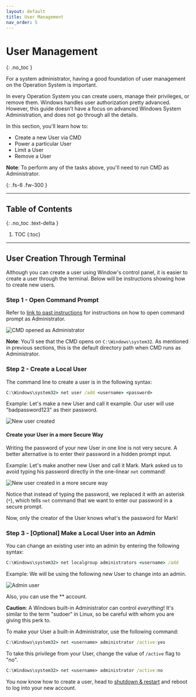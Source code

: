 ```yaml
---
layout: default
title: User Management
nav_order: 5
---
```


# **User Management**
{: .no_toc }

For a system administrator, having a good foundation of user management on the Operation System is important.

In every Operation System you can create users, manage their privileges, or remove them. Windows handles user authorization pretty advanced. However, this guide doesn't have a focus on advanced Windows System Administration, and does not go through all the details.

In this section, you'll learn how to:
* Create a new User via CMD
* Power a particular User
* Limit a User
* Remove a User

**Note**: To perform any of the tasks above, you'll need to run CMD as Administrator.

{: .fs-6 .fw-300 }

---

## Table of Contents
{: .no_toc .text-delta }

1. TOC
{:toc}

---

## User Creation Through Terminal
Although you can create a user using Window's control panel, it is easier to create a user through the terminal. Below will be instructions showing how to create new users. 


### Step 1 - Open Command Prompt
Refer to [link to past instructions](#test) for instructions on how to open command prompt as Administrator. 

![CMD opened as Administrator](https://imgur.com/jTz7xym.png)

**Note**: You'll see that the CMD opens on `C:\Windows\system32`. As mentioned in previous sections, this is the default directory path when CMD runs as Administrator.

### Step 2 - Create a Local User

The command line to create a user is in the following syntax:
```cmd
C:\Windows\system32> net user /add <username> <password>
```

Example: Let's make a new User and call it example. Our user will use "badpassword123" as their password.

![New user created](https://i.imgur.com/DJHrzdi.jpg)

#### Create your User in a more Secure Way
Writing the password of your new User in one line is not very secure. A better alternative is to enter their password in a hidden prompt input.

Example: Let's make another new User and call it Mark. Mark asked us to avoid typing his password directly in the one-linear `net` command!

![New user created in a more secure way](https://i.imgur.com/V1FUigJ.png)

Notice that instead of typing the password, we replaced it with an asterisk (`*`), which tells `net` command that we want to enter our password in a secure prompt.

Now, only the creator of the User knows what's the password for Mark!

### Step 3 - [Optional] Make a Local User into an Admin

You can change an existing user into an admin by entering the following syntax:

```cmd
C:\Windows\system32> net localgroup administrators <username> /add
```

Example: We will be using the following new User to change into an admin. 

![Admin user](https://i.imgur.com/u6Ixx51.jpg)

Also, you can use the ** account.

**Caution**: A Windows built-in Administrator can control *everything*! It's similar to the term "sudoer" in Linux, so be careful with whom you are giving this perk to.

To make your User a built-in Administrator, use the following command:
```cmd
C:\Windows\system32> net <username> administrator /active:yes
```

To take this privilege from your User, change the value of `/active` flag to "no".
```cmd
C:\Windows\system32> net <username> administrator /active:no
```

You now know how to create a user, head to [shutdown & restart](https://) and reboot to log into your new account. 
